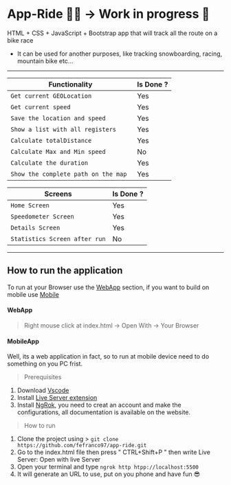 # App-Ride 🚵‍♂️ -> Work in progress 🚧

HTML + CSS + JavaScript + Bootstrap app that will track all the route on a bike race

- It can be used for another purposes, like tracking snowboarding, racing, mountain bike etc...

---

| Functionality                        | Is Done ? |
| ------------------------------------ | --------- |
| `Get current GEOLocation`            | Yes       |
| `Get current speed`                  | Yes       |
| `Save the location and speed`        | Yes       |
| `Show a list with all registers`     | Yes       |
| `Calculate totalDistance`            | Yes       |
| `Calculate Max and Min speed`        | No        |
| `Calculate the duration`             | Yes       |
| `Show the complete path on the map ` | Yes       |

| Screens                       | Is Done ? |
| ----------------------------- | --------- |
| `Home Screen`                 | Yes       |
| `Speedometer Screen`          | Yes       |
| `Details Screen`              | Yes       |
| `Statistics Screen after run` | No        |

---

## How to run the application

To run at your Browser use the [WebApp](#webapp) section, if you want to build on mobile use [Mobile](#mobileapp)

#### WebApp

> Right mouse click at index.html -> Open With -> Your Browser

#### MobileApp

Well, its a web application in fact, so to run at mobile device need to do something on you PC frist.

> Prerequisites

1. Download [Vscode](https://code.visualstudio.com/)
2. Install [Live Server extension](https://marketplace.visualstudio.com/items?itemName=ritwickdey.LiveServer)
3. Install [NgRok](https://ngrok.com/), you need to creat an account and make the configurations, all documentation is available on the website.

> How to run

1. Clone the project using > `git clone https://github.com/fefranco97/app-ride.git`
2. Go to the index.html file then press " CTRL+Shift+P " then write Live Server: Open with live Server
3. Open your terminal and type `ngrok http htpp://localhost:5500`
4. It will generate an URL to use, put on you phone and have fun 😎
